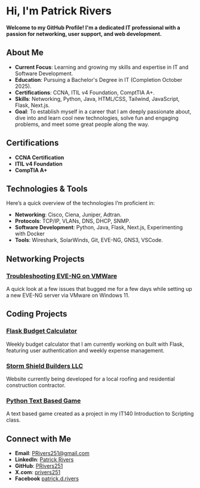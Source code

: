 # Hi, I'm Patrick Rivers

**Welcome to my GitHub Profile! I'm a dedicated IT professional with a passion for networking, user support, and web development.**

## About Me

- **Current Focus**: Learning and growing my skills and expertise in IT and Software Development.
- **Education**: Pursuing a Bachelor's Degree in IT (Completion October 2025).
- **Certifications**: CCNA, ITIL v4 Foundation, ComptTIA A+.
- **Skills**: Networking, Python, Java, HTML/CSS, Tailwind, JavaScript, Flask, Next.js.
- **Goal**: To establish myself in a career that I am deeply passionate about, dive into and learn cool new technologies, solve fun and engaging problems, and meet some great people along the way.

## Certifications

- **CCNA Certification**
- **ITIL v4 Foundation**
- **CompTIA A+**

## Technologies & Tools

Here’s a quick overview of the technologies I’m proficient in:

- **Networking**: Cisco, Ciena, Juniper, Adtran.
- **Protocols**: TCP/IP, VLANs, DNS, DHCP, SNMP.
- **Software Development**: Python, Java, Flask, Next.js, Experimenting with Docker
- **Tools**: Wireshark, SolarWinds, Git, EVE-NG, GNS3, VSCode.

## Networking Projects

### [Troubleshooting EVE-NG on VMWare](https://github.com/PRivers251/Report-Troubleshooting-EVE-NG-VMware)
A quick look at a few issues that bugged me for a few days while setting up a new EVE-NG server via VMware on Windows 11.

## Coding Projects

### [Flask Budget Calculator](https://github.com/PRivers251/flask-budget-calculator/blob/main/README.md)
Weekly budget calculator that I am currently working on built with Flask, featuring user authentication and weekly expense management.

### [Storm Shield Builders LLC](https://github.com/PRivers251/storm-shield-builders/blob/main/README.md)
Website currently being developed for a local roofing and residential construction contractor.

### [Python Text Based Game](https://github.com/PRivers251/it140-main-project/blob/main/README.md)
A text based game created as a project in my IT140 Introduction to Scripting class.

## Connect with Me

- **Email**: [PRivers251@gmail.com](mailto:PRivers251@gmail.com)
- **LinkedIn**: [Patrick Rivers](https://www.linkedin.com/in/patrickrivers251)
- **GitHub**: [PRivers251](https://github.com/PRivers251)
- **X.com**: [privers251](https://x.com/privers251)
- **Facebook** [patrick.d.rivers](https://www.facebook.com/patrick.d.rivers)


<!--
**PRivers251/PRivers251** is a ✨ _special_ ✨ repository because its `README.md` (this file) appears on your GitHub profile.

Here are some ideas to get you started:

- 🔭 I’m currently working on ...
- 🌱 I’m currently learning ...
- 👯 I’m looking to collaborate on ...
- 🤔 I’m looking for help with ...
- 💬 Ask me about ...
- 📫 How to reach me: ...
- 😄 Pronouns: ...
- ⚡ Fun fact: ...
-->

